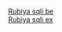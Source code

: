 <a href="https://www.hackerschool.org/Sub_Html/HS_Posting/?uid=42" target="blank">Rubiya sqli be</a>
<br>
<a href="https://www.hackerschool.org/Sub_Html/HS_Posting/?uid=43" target="blank">Rubiya sqli ex</a>

